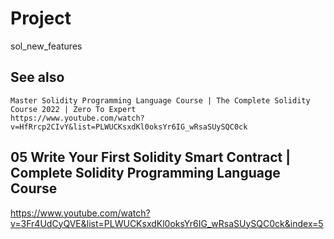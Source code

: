 # Project

sol_new_features

## See also

```
Master Solidity Programming Language Course | The Complete Solidity Course 2022 | Zero To Expert
https://www.youtube.com/watch?v=HfRrcp2CIvY&list=PLWUCKsxdKl0oksYr6IG_wRsaSUySQC0ck
```

## 05 Write Your First Solidity Smart Contract | Complete Solidity Programming Language Course
https://www.youtube.com/watch?v=3Fr4UdCyQVE&list=PLWUCKsxdKl0oksYr6IG_wRsaSUySQC0ck&index=5
